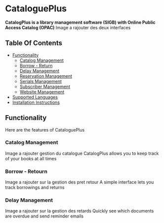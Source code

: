 # CataloguePlus
**CatalogPlus is a library management software (SIGB) with Online Public Access Catalog (OPAC)**
Image a rajouter des deux interfaces
## Table Of Contents
 - [Functionality](#Functionality)
   - [Catalog Management](#-Catalog-Management)
   - [Borrow - Return](#-loanreturn)
   - [Delay Management](#-delaymanagement)
   - [Reservation Management](#-reservationmanagement)
   - [Serials Management](#-serialmanagement)
   - [Subscriber Management](#-subscribermanagement)
   - [Website Management](#-websitemanagement)
 - [Supported Languages](#supportedlanguages)
 - [Installation Instructions](#installation)
## Functionality
Here are the features of CataloguePlus
### Catalog Management
Image a rajouter gestion du catalogue
CatalogPlus allows you to keep track of your books at all times
### Borrow - Retourn
Image a rajouter sur la gestion des pret retour
A simple interface lets you track borrowings and returns
### Delay Management
Image a rajouter sur la gestion des retards
Quickly see which documents are overdue and send reminder emails
